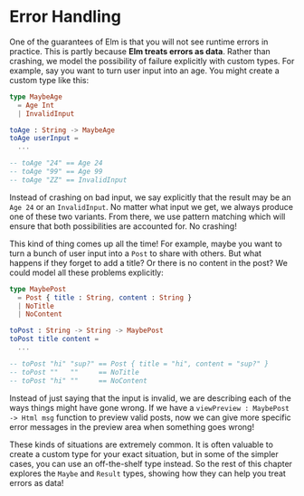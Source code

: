 # Error Handling

One of the guarantees of Elm is that you will not see runtime errors in practice. This is partly because **Elm treats errors as data**. Rather than crashing, we model the possibility of failure explicitly with custom types. For example, say you want to turn user input into an age. You might create a custom type like this:

```elm
type MaybeAge
  = Age Int
  | InvalidInput

toAge : String -> MaybeAge
toAge userInput =
  ...

-- toAge "24" == Age 24
-- toAge "99" == Age 99
-- toAge "ZZ" == InvalidInput
```

Instead of crashing on bad input, we say explicitly that the result may be an `Age 24` or an `InvalidInput`. No matter what input we get, we always produce one of these two variants. From there, we use pattern matching which will ensure that both possibilities are accounted for. No crashing!

This kind of thing comes up all the time! For example, maybe you want to turn a bunch of user input into a `Post` to share with others. But what happens if they forget to add a title? Or there is no content in the post? We could model all these problems explicitly:

```elm
type MaybePost
  = Post { title : String, content : String }
  | NoTitle
  | NoContent

toPost : String -> String -> MaybePost
toPost title content =
  ...

-- toPost "hi" "sup?" == Post { title = "hi", content = "sup?" }
-- toPost ""   ""     == NoTitle
-- toPost "hi" ""     == NoContent
```

Instead of just saying that the input is invalid, we are describing each of the ways things might have gone wrong. If we have a `viewPreview : MaybePost -> Html msg` function to preview valid posts, now we can give more specific error messages in the preview area when something goes wrong!

These kinds of situations are extremely common. It is often valuable to create a custom type for your exact situation, but in some of the simpler cases, you can use an off-the-shelf type instead. So the rest of this chapter explores the `Maybe` and `Result` types, showing how they can help you treat errors as data!
